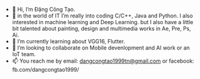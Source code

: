 - 👋 Hi, I’m Đặng Công Tạo.
- 👀 in the world of IT I’m really into coding C/C++, Java and Python. I also interested in machine learning and Deep Learning.
      but I also have a little bit talented about painting, design and multimedia works in Ae, Pre, Ps, Ai.
- 🌱 I’m currently learning about VGG16, Flutter.
- 💞️ I’m looking to collaborate on Mobile devenlopment and AI work or an IoT team.
- 📫 You reach me by email: dangcongtao1999tn@gmail.com or facebook: fb.com/dangcongtao1999/

<!---
dangcongtao/dangcongtao is a ✨ special ✨ repository because its `README.md` (this file) appears on your GitHub profile.
You can click the Preview link to take a look at your changes.
--->

